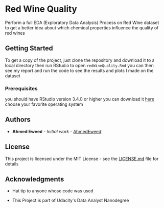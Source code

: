 # Red Wine Quality

Perform a full EDA (Exploratory Data Analysis) Process on Red Wine dataset
to get a better idea about which chemical properties influence the quality of red wines

## Getting Started

To get a copy of the project, just clone the repository and download it to a local directory
then run RStudio to open `redWineQuality.Rmd`
you can then see my report and run the code to see the results and plots I made on the dataset

### Prerequisites

you should have RStudio version 3.4.0 or higher
you can download it [here](https://www.rstudio.com/products/rstudio/download/)
choose your favorite operating system

## Authors

* **Ahmed Eweed** - *Initial work* - [AhmedEweed](https://github.com/AhmedEweed)

## License

This project is licensed under the MIT License - see the [LICENSE.md](LICENSE.md) file for details

## Acknowledgments

* Hat tip to anyone whose code was used

* This Project is part of Udacity's Data Analyst Nanodegree

